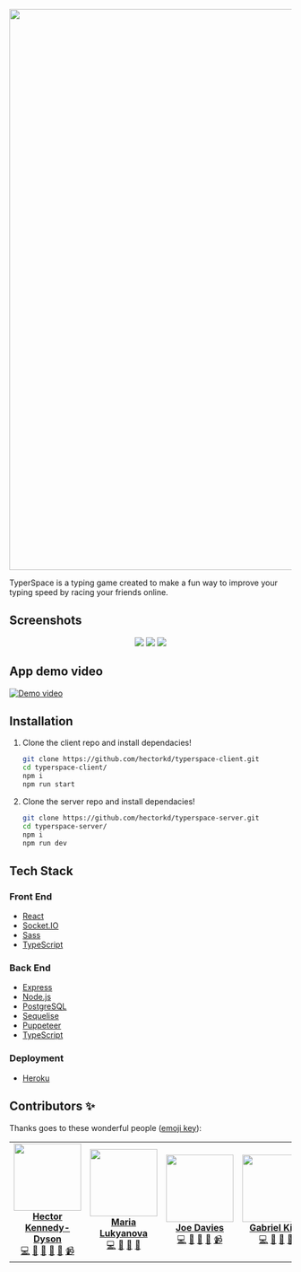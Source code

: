 <p align="center">
<img src="readmeFiles/banner.gif" width="1000"/>
 </p>

TyperSpace is a typing game created to make a fun way to improve your typing speed by racing your friends online.

## Screenshots
<p align="center">
<img src="readmeFiles/join.gif" />
<img src="readmeFiles/race.gif" />
<img src="readmeFiles/assignPU.gif" />
</p>

## App demo video

[![Demo video](https://user-images.githubusercontent.com/62357077/113477285-b34bae80-9478-11eb-8703-d383c094904f.png)](https://youtu.be/o7OLQ0HGRdQ)

## Installation

1. Clone the client repo and install dependacies!

   ```bash
   git clone https://github.com/hectorkd/typerspace-client.git
   cd typerspace-client/
   npm i
   npm run start
   ```

2. Clone the server repo and install dependacies!

   ```bash
   git clone https://github.com/hectorkd/typerspace-server.git
   cd typerspace-server/
   npm i
   npm run dev
   ```

## Tech Stack

### Front End

- [React](https://reactjs.org/)
- [Socket.IO](https://socket.io/)
- [Sass](https://sass-lang.com/)
- [TypeScript](https://www.typescriptlang.org/)

### Back End

- [Express](https://expressjs.com/)
- [Node.js](https://nodejs.org/en/)
- [PostgreSQL](https://www.postgresql.org/)
- [Sequelise](https://sequelize.org/)
- [Puppeteer](https://www.npmjs.com/package/puppeteer)
- [TypeScript](https://www.typescriptlang.org/)

### Deployment

- [Heroku](https://www.heroku.com/home)

## Contributors ✨

Thanks goes to these wonderful people ([emoji key](https://allcontributors.org/docs/en/emoji-key)):

<table>
  <tr>
     <td align="center" ><a href="https://github.com/hectorkd"><img src="https://user-images.githubusercontent.com/62357077/113482749-f9fcd100-9497-11eb-8a54-b767e5a7b614.JPG" width="120px;" alt=""/><br /><sub><b><a href="https://www.linkedin.com/in/hector-kennedy-dyson/" title="linkedin">Hector Kennedy-Dyson</a></b></sub></a><br /><a href="https://github.com/hectorkd/typerspace-client/commits?author=hectorkd" title="Code">💻</a> <a href="#ideas-hector" title="Ideas & Planning">🤔</a> <a href="#review-hector" title="Reviewed Pull Requests">👀</a> <a href="#design-hector" title="Design">🎨</a> <a href="#maintain-hector" title="Maintenance">🚧</a> <a href="https://youtu.be/o7OLQ0HGRdQ" title="Videos">📹</a></td>
    <td align="center"><a href="https://github.com/marlukyanova"><img src="https://user-images.githubusercontent.com/62357077/113480026-24e02880-948a-11eb-9220-80f76d7796a0.jpg" width="120px;" alt=""/><br /><sub><b><a href="https://www.linkedin.com/in/marlukyanova/" title="linkedin">Maria Lukyanova</a></b></sub></a><br /><a href="https://github.com/hectorkd/typerspace-client/commits?author=marlukyanova" title="Code">💻</a> <a href="#ideas-maria" title="Ideas & Planning">🤔</a> <a href="#review-maria" title="Reviewed Pull Requests">👀</a> <a href="#pm-maria" title="Project Management">📆</a> </td>
    <td align="center"><a href="https://github.com/joedavies25"><img src="https://user-images.githubusercontent.com/62357077/113481482-bc954500-9491-11eb-8db1-34759253a569.png" width="120px;" alt=""/><br /><sub><b><a href="https://www.linkedin.com/in/joe-davies-2b198220a/" title="linkedin">Joe Davies</a></b></sub></a><br /><a href="https://github.com/hectorkd/typerspace-client/commits?author=joedavies25" title="Code">💻</a> <a href="#ideas-joe" title="Ideas & Planning">🤔</a> <a href="#review-joe" title="Reviewed Pull Requests">👀</a> <a href="#design-hector" title="Design">🎨</a> <a href="https://youtu.be/o7OLQ0HGRdQ" title="Videos">📹</a></td>
    <td align="center"><a href="https://github.com/Gabriel-Kiss"><img src="https://user-images.githubusercontent.com/62357077/113480123-b18ae680-948a-11eb-96ef-796f8af1bc4d.jpg" width="120px;" alt=""/><br /><sub><b><a href="https://www.linkedin.com/in/gabriel-kiss-london/" title="linkedin">Gabriel Kiss</a></b></sub></a><br /><a href="https://github.com/hectorkd/typerspace-client/commits?author=Gabriel-Kiss" title="Code">💻</a> <a href="#ideas-gabriel" title="Ideas & Planning">🤔</a> <a href="#review-gabriel" title="Reviewed Pull Requests">👀</a> <a href="#design-gabriel" title="Design">🎨</a></td>
    <td align="center"><a href="https://github.com/gabss405/"><img src="https://user-images.githubusercontent.com/62357077/113480197-19d9c800-948b-11eb-9da8-a97679a6d6e4.jpg" width="120px;" alt=""/><br /><sub><b><a href="https://www.linkedin.com/in/gaborh/" title="linkedin">Gabor Halasz</a></b></sub></a><br /><a href="https://github.com/hectorkd/typerspace-client/commits?author=gabss405" title="Code">💻</a> <a href="#ideas-gabor" title="Ideas & Planning">🤔</a> <a href="#review-gabor" title="Reviewed Pull Requests">👀</a> <a href="#design-gabor" title="Design">🎨</a></td>
  </tr>
</table>
